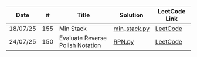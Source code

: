 |Date    | #  | Title         | Solution                            | LeetCode Link                                      |
|--------|----|---------------|-------------------------------------|----------------------------------------------------|
|18/07/25|155 |  Min Stack    |[min_stack.py](solutions/min_stack.py) |  [LeetCode](https://leetcode.com/problems/min-stack/description/)| 
|24/07/25|150 |  Evaluate Reverse Polish Notation    |[RPN.py](solutions/RPN.py) |  [LeetCode](https://leetcode.com/problems/evaluate-reverse-polish-notation/description/)| 
